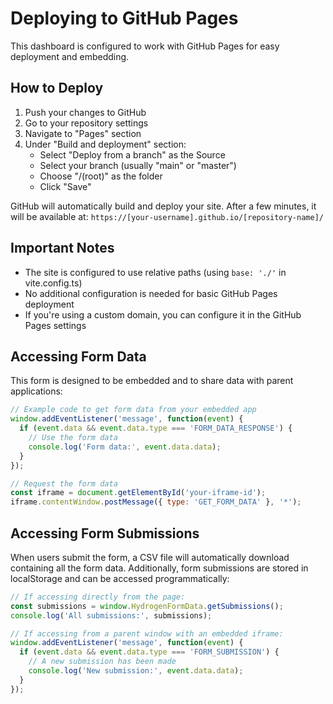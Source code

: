 
# Deploying to GitHub Pages

This dashboard is configured to work with GitHub Pages for easy deployment and embedding.

## How to Deploy

1. Push your changes to GitHub
2. Go to your repository settings
3. Navigate to "Pages" section
4. Under "Build and deployment" section:
   - Select "Deploy from a branch" as the Source
   - Select your branch (usually "main" or "master")
   - Choose "/(root)" as the folder
   - Click "Save"

GitHub will automatically build and deploy your site. After a few minutes, it will be available at:
`https://[your-username].github.io/[repository-name]/`

## Important Notes

- The site is configured to use relative paths (using `base: './'` in vite.config.ts)
- No additional configuration is needed for basic GitHub Pages deployment
- If you're using a custom domain, you can configure it in the GitHub Pages settings

## Accessing Form Data

This form is designed to be embedded and to share data with parent applications:

```javascript
// Example code to get form data from your embedded app
window.addEventListener('message', function(event) {
  if (event.data && event.data.type === 'FORM_DATA_RESPONSE') {
    // Use the form data
    console.log('Form data:', event.data.data);
  }
});

// Request the form data
const iframe = document.getElementById('your-iframe-id');
iframe.contentWindow.postMessage({ type: 'GET_FORM_DATA' }, '*');
```

## Accessing Form Submissions

When users submit the form, a CSV file will automatically download containing all the form data. Additionally, form submissions are stored in localStorage and can be accessed programmatically:

```javascript
// If accessing directly from the page:
const submissions = window.HydrogenFormData.getSubmissions();
console.log('All submissions:', submissions);

// If accessing from a parent window with an embedded iframe:
window.addEventListener('message', function(event) {
  if (event.data && event.data.type === 'FORM_SUBMISSION') {
    // A new submission has been made
    console.log('New submission:', event.data.data);
  }
});
```
